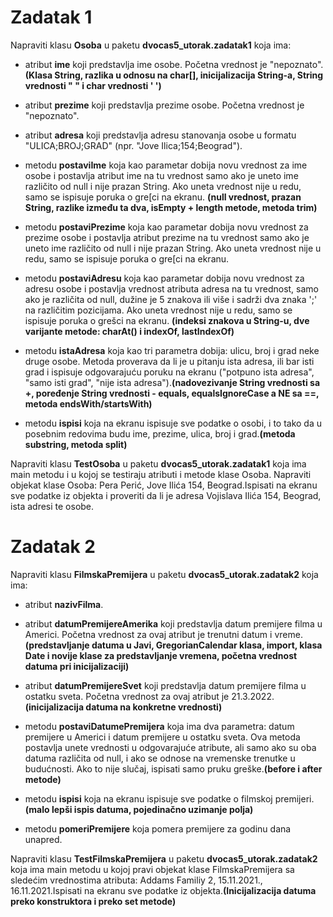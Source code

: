 # Zadatak 1

Napraviti klasu **Osoba** u paketu **dvocas5_utorak.zadatak1** koja ima:


- atribut **ime** koji predstavlja ime osobe. Početna vrednost je "nepoznato".**(Klasa String, razlika u odnosu na char[], inicijalizacija String-a, String vrednosti " " i char vrednosti ' ')**
- atribut **prezime** koji predstavlja prezime osobe. Početna vrednost je "nepoznato".
- atribut **adresa** koji predstavlja adresu stanovanja osobe u formatu "ULICA;BROJ;GRAD" (npr. "Jove Ilica;154;Beograd").


- metodu **postaviIme** koja kao parametar dobija novu vrednost za ime osobe i postavlja atribut ime na tu vrednost samo ako je uneto ime različito od null i nije prazan String. Ako uneta vrednost nije u redu, samo se ispisuje poruka o gre[ci na ekranu. **(null vrednost, prazan String, razlike između ta dva, isEmpty + length metode, metoda trim)**

- metodu **postaviPrezime** koja kao parametar dobija novu vrednost za prezime osobe i postavlja atribut prezime na tu vrednost samo ako je uneto ime različito od null i nije prazan String. Ako uneta vrednost nije u redu, samo se ispisuje poruka o gre[ci na ekranu. 

- metodu **postaviAdresu** koja kao parametar dobija novu vrednost za adresu osobe i postavlja vrednost atributa adresa na tu vrednost, samo ako je različita od null, dužine je 5 znakova ili više i sadrži dva znaka ';' na različitim pozicijama. Ako uneta vrednost nije u redu, samo se ispisuje poruka o grešci na ekranu. **(indeksi znakova u String-u, dve varijante metode: charAt() i indexOf, lastIndexOf)**

- metodu **istaAdresa** koja kao tri parametra dobija: ulicu, broj i grad neke druge osobe. Metoda proverava da li je u pitanju ista adresa, ili bar isti grad i ispisuje odgovarajuću poruku na ekranu ("potpuno ista adresa", "samo isti grad", "nije ista adresa").**(nadovezivanje String vrednosti sa +, poređenje String vrednosti - equals, equalsIgnoreCase a NE sa ==, metoda endsWith/startsWith)**  

- metodu **ispisi** koja na ekranu ispisuje sve podatke o osobi, i to tako da u posebnim redovima budu ime, prezime, ulica, broj i grad.**(metoda substring, metoda split)**


Napraviti klasu **TestOsoba** u paketu **dvocas5_utorak.zadatak1** koja ima main metodu i u kojoj se testiraju atributi i metode klase Osoba. Napraviti objekat klase Osoba: Pera Perić, Jove Ilića 154, Beograd.Ispisati na ekranu sve podatke iz objekta i proveriti da li je adresa Vojislava Ilića 154, Beograd, ista adresi te osobe.


# Zadatak 2


Napraviti klasu **FilmskaPremijera** u paketu **dvocas5_utorak.zadatak2** koja ima:


- atribut **nazivFilma**.
- atribut **datumPremijereAmerika** koji predstavlja datum premijere filma u Americi. Početna vrednost za ovaj atribut je trenutni datum i vreme. **(predstavljanje datuma u Javi, GregorianCalendar klasa, import, klasa Date i novije klase za predstavljanje vremena, početna vrednost datuma pri inicijalizaciji)**
- atribut **datumPremijereSvet** koji predstavlja datum premijere filma u ostatku sveta. Početna vrednost za ovaj atribut je 21.3.2022.**(inicijalizacija datuma na konkretne vrednosti)**


- metodu **postaviDatumePremijera** koja ima dva parametra: datum premijere u Americi i datum premijere u ostatku sveta. Ova metoda postavlja unete vrednosti u odgovarajuće atribute, ali samo ako su oba datuma različita od null, i ako se odnose na vremenske trenutke u budućnosti. Ako to nije slučaj, ispisati samo pruku greške.**(before i after metode)**
- metodu **ispisi** koja na ekranu ispisuje sve podatke o filmskoj premijeri.**(malo lepši ispis datuma, pojedinačno uzimanje polja)**
- metodu **pomeriPremijere** koja pomera premijere za godinu dana unapred.



Napraviti klasu **TestFilmskaPremijera** u paketu **dvocas5_utorak.zadatak2** koja ima main metodu u kojoj pravi objekat klase FilmskaPremijera sa sledećim vrednostima atributa: Addams Familiy 2, 15.11.2021., 16.11.2021.Ispisati na ekranu sve podatke iz objekta.**(Inicijalizacija datuma preko konstruktora i preko set metode)**
 